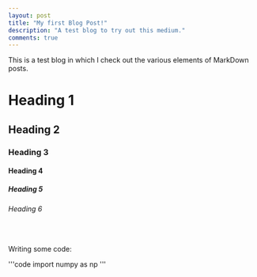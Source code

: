 ```yaml
---
layout: post
title: "My first Blog Post!"
description: "A test blog to try out this medium."
comments: true
---
```


This is a test blog in which I check out the various elements of MarkDown posts. 
<br/>

# Heading 1
## Heading 2
### Heading 3
#### Heading 4
##### Heading 5
###### Heading 6

<br/>

Writing some code: 

'''code
    import numpy as np
'''